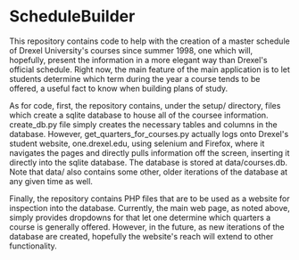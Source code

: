 ScheduleBuilder
===============

This repository contains code to help with the creation of a master schedule of Drexel University's courses since summer 1998, one which
will, hopefully, present the information in a more elegant way than Drexel's official schedule. Right now, the main feature of the main
application is to let students determine which term during the year a course tends to be offered, a useful fact to know when building plans
of study.

As for code, first, the repository contains, under the setup/ directory, files which create a sqlite database to house all of the coursee
information. create\_db.py file simply creates the necessary tables and columns in the database. However, get\_quarters\_for\_courses.py
actually logs onto Drexel's student website, one.drexel.edu, using selenium and Firefox, where it navigates the pages and directly pulls
information off the screen, inserting it directly into the sqlite database. The database is stored at data/courses.db. Note that data/
also contains some other, older iterations of the database at any given time as well.

Finally, the repository contains PHP files that are to be used as a website for inspection into the database. Currently, the main web page,
as noted above, simply provides dropdowns for that let one determine which quarters a course is generally offered. However, in the future,
as new iterations of the database are created, hopefully the website's reach will extend to other functionality.
